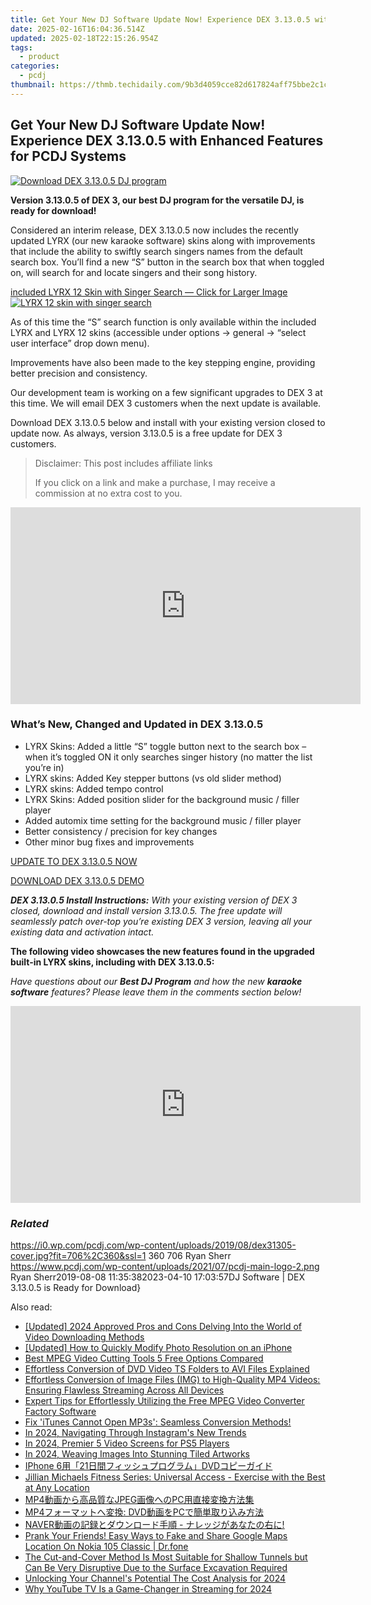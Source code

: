 ```yaml
---
title: Get Your New DJ Software Update Now! Experience DEX 3.13.0.5 with Enhanced Features for PCDJ Systems
date: 2025-02-16T16:04:36.514Z
updated: 2025-02-18T22:15:26.954Z
tags:
  - product
categories:
  - pcdj
thumbnail: https://thmb.techidaily.com/9b3d4059cce82d617824aff75bbe2c1cfb1dda056b7a7373daee332b511aa58b.jpg
---
```


## Get Your New DJ Software Update Now! Experience DEX 3.13.0.5 with Enhanced Features for PCDJ Systems

[![Download DEX 3.13.0.5 DJ program](https://i0.wp.com/pcdj.com/wp-content/uploads/2019/08/dex31305-cover.jpg?resize=706%2C321&ssl=1)](https://i0.wp.com/pcdj.com/wp-content/uploads/2019/08/dex31305-cover.jpg?fit=706%2C360&ssl=1 "Download DEX 3.13.0.5 DJ program")

**Version 3.13.0.5 of DEX 3, our best DJ program for the versatile DJ, is ready for download!**

Considered an interim release, DEX 3.13.0.5 now includes the recently updated LYRX (our new karaoke software) skins along with improvements that include the ability to swiftly search singers names from the default search box. You’ll find a new “S” button in the search box that when toggled on, will search for and locate singers and their song history.

[included LYRX 12 Skin with Singer Search — Click for Larger Image ![LYRX 12 skin with singer search](https://i0.wp.com/pcdj.com/wp-content/uploads/2019/08/lyrx-for-dex-skin.jpg?fit=300%2C169&ssl=1 "LYRX 12 skin with singer search")](https://i0.wp.com/pcdj.com/wp-content/uploads/2019/08/lyrx-for-dex-skin.jpg?fit=1030%2C579&ssl=1)

As of this time the “S” search function is only available within the included LYRX and LYRX 12 skins (accessible under options -> general -> “select user interface” drop down menu).

Improvements have also been made to the key stepping engine, providing better precision and consistency.

Our development team is working on a few significant upgrades to DEX 3 at this time. We will email DEX 3 customers when the next update is available.

Download DEX 3.13.0.5 below and install with your existing version closed to update now. As always, version 3.13.0.5 is a free update for DEX 3 customers.

>  Disclaimer: This post includes affiliate links
>
>  If you click on a link and make a purchase, I may receive a commission at no extra cost to you.
>

<!-- affiliate ads begin -->
<iframe width="560" height="315" src="https://www.youtube.com/embed/8dH3yHH9IX8?si=geiW5KbIljSFT9pz" title="YouTube video player" frameborder="0" allow="accelerometer; autoplay; clipboard-write; encrypted-media; gyroscope; picture-in-picture; web-share" referrerpolicy="strict-origin-when-cross-origin" allowfullscreen></iframe>
<!-- affiliate ads end -->

### What’s New, Changed and Updated in DEX 3.13.0.5

* LYRX Skins: Added a little “S” toggle button next to the search box – when it’s toggled ON it only searches singer history (no matter the list you’re in)
* LYRX skins: Added Key stepper buttons (vs old slider method)
* LYRX skins: Added tempo control
* LYRX Skins: Added position slider for the background music / filler player
* Added automix time setting for the background music / filler player
* Better consistency / precision for key changes
* Other minor bug fixes and improvements

[UPDATE TO DEX 3.13.0.5 NOW](https://tools.techidaily.com/pcdj/products/)

[DOWNLOAD DEX 3.13.0.5 DEMO](https://tools.techidaily.com/pcdj/products/)

_**DEX 3.13.0.5 Install Instructions:** With your existing version of DEX 3 closed, download and install version 3.13.0.5\. The free update will seamlessly patch over-top you’re existing DEX 3 version, leaving all your existing data and activation intact._ 

**The following video showcases the new features found in the upgraded built-in LYRX skins, including with DEX 3.13.0.5:**

_Have questions about our **Best DJ Program** and how the new **karaoke software** features? Please leave them in the comments section below!_

<!-- affiliate ads begin -->
<iframe width="560" height="315" src="https://www.youtube.com/embed/S3Th6oa_isA?si=TTQ013BB9beUM4x6" title="YouTube video player" frameborder="0" allow="accelerometer; autoplay; clipboard-write; encrypted-media; gyroscope; picture-in-picture; web-share" referrerpolicy="strict-origin-when-cross-origin" allowfullscreen></iframe>
<!-- affiliate ads end -->

### _Related_

https://i0.wp.com/pcdj.com/wp-content/uploads/2019/08/dex31305-cover.jpg?fit=706%2C360&ssl=1 360 706 Ryan Sherr https://www.pcdj.com/wp-content/uploads/2021/07/pcdj-main-logo-2.png Ryan Sherr2019-08-08 11:35:382023-04-10 17:03:57DJ Software | DEX 3.13.0.5 is Ready for Download}

<ins class="adsbygoogle"
     style="display:block"
     data-ad-format="autorelaxed"
     data-ad-client="ca-pub-7571918770474297"
     data-ad-slot="1223367746"></ins>

<ins class="adsbygoogle"
     style="display:block"
     data-ad-client="ca-pub-7571918770474297"
     data-ad-slot="8358498916"
     data-ad-format="auto"
     data-full-width-responsive="true"></ins>

<span class="atpl-alsoreadstyle">Also read:</span>
<div><ul>
<li><a href="https://vimeo-videos.techidaily.com/updated-2024-approved-pros-and-cons-delving-into-the-world-of-video-downloading-methods/"><u>[Updated] 2024 Approved Pros and Cons Delving Into the World of Video Downloading Methods</u></a></li>
<li><a href="https://fox-blue.techidaily.com/updated-how-to-quickly-modify-photo-resolution-on-an-iphone/"><u>[Updated] How to Quickly Modify Photo Resolution on an iPhone</u></a></li>
<li><a href="https://smart-video-creator.techidaily.com/best-mpeg-video-cutting-tools-5-free-options-compared/"><u>Best MPEG Video Cutting Tools 5 Free Options Compared</u></a></li>
<li><a href="https://discover-fantastic.techidaily.com/effortless-conversion-of-dvd-video-ts-folders-to-avi-files-explained/"><u>Effortless Conversion of DVD Video TS Folders to AVI Files Explained</u></a></li>
<li><a href="https://discover-fantastic.techidaily.com/effortless-conversion-of-image-files-img-to-high-quality-mp4-videos-ensuring-flawless-streaming-across-all-devices/"><u>Effortless Conversion of Image Files (IMG) to High-Quality MP4 Videos: Ensuring Flawless Streaming Across All Devices</u></a></li>
<li><a href="https://discover-fantastic.techidaily.com/expert-tips-for-effortlessly-utilizing-the-free-mpeg-video-converter-factory-software/"><u>Expert Tips for Effortlessly Utilizing the Free MPEG Video Converter Factory Software</u></a></li>
<li><a href="https://discover-fantastic.techidaily.com/fix-itunes-cannot-open-mp3s-seamless-conversion-methods/"><u>Fix 'iTunes Cannot Open MP3s': Seamless Conversion Methods!</u></a></li>
<li><a href="https://instagram-video-recordings.techidaily.com/in-2024-navigating-through-instagrams-new-trends/"><u>In 2024, Navigating Through Instagram's New Trends</u></a></li>
<li><a href="https://fox-boxes.techidaily.com/in-2024-premier-5-video-screens-for-ps5-players/"><u>In 2024, Premier 5 Video Screens for PS5 Players</u></a></li>
<li><a href="https://vp-tips.techidaily.com/in-2024-weaving-images-into-stunning-tiled-artworks/"><u>In 2024, Weaving Images Into Stunning Tiled Artworks</u></a></li>
<li><a href="https://discover-fantastic.techidaily.com/iphone-621dvd/"><u>IPhone 6用「21日間フィッシュプログラム」DVDコピーガイド</u></a></li>
<li><a href="https://discover-fantastic.techidaily.com/jillian-michaels-fitness-series-universal-access-exercise-with-the-best-at-any-location/"><u>Jillian Michaels Fitness Series: Universal Access - Exercise with the Best at Any Location</u></a></li>
<li><a href="https://discover-fantastic.techidaily.com/mp4jpegpc/"><u>MP4動画から高品質なJPEG画像へのPC用直接変換方法集</u></a></li>
<li><a href="https://discover-fantastic.techidaily.com/mp4-dvdpc/"><u>MP4フォーマットへ変換: DVD動画をPCで簡単取り込み方法</u></a></li>
<li><a href="https://discover-fantastic.techidaily.com/naver/"><u>NAVER動画の記録とダウンロード手順 - ナレッジがあなたの右に!</u></a></li>
<li><a href="https://fake-location.techidaily.com/prank-your-friends-easy-ways-to-fake-and-share-google-maps-location-on-nokia-105-classic-drfone-by-drfone-virtual-android/"><u>Prank Your Friends! Easy Ways to Fake and Share Google Maps Location On Nokia 105 Classic | Dr.fone</u></a></li>
<li><a href="https://buynow-tips.techidaily.com/1722849511208-the-cut-and-cover-method-is-most-suitable-for-shallow-tunnels-but-can-be-very-disruptive-due-to-the-surface-excavation-required/"><u>The Cut-and-Cover Method Is Most Suitable for Shallow Tunnels but Can Be Very Disruptive Due to the Surface Excavation Required</u></a></li>
<li><a href="https://some-approaches.techidaily.com/unlocking-your-channels-potential-the-cost-analysis-for-2024/"><u>Unlocking Your Channel's Potential The Cost Analysis for 2024</u></a></li>
<li><a href="https://youtube-lab.techidaily.com/outube-tv-is-a-game-changer-in-streaming-for-2024/"><u>Why YouTube TV Is a Game-Changer in Streaming for 2024</u></a></li>
</ul></div>

